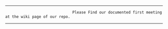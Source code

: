 **********************************************************************
                                  Please Find our documented first meeting at the wiki page of our repo.
**********************************************************************
